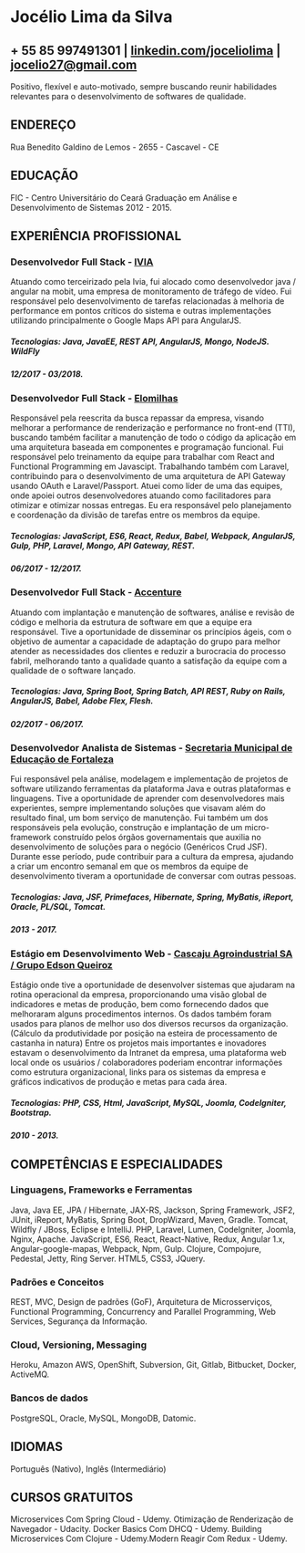 # Jocélio Lima da Silva
## + 55 85 997491301 | [linkedin.com/joceliolima](linkedin.com/joceliolima) | jocelio27@gmail.com
Positivo, flexível e auto-motivado, sempre buscando reunir habilidades relevantes para o desenvolvimento de softwares de qualidade.
## ENDEREÇO
Rua Benedito Galdino de Lemos - 2655 - Cascavel - CE
## EDUCAÇÃO
FIC - Centro Universitário do Ceará
Graduação em Análise e Desenvolvimento de Sistemas
2012 - 2015.
## EXPERIÊNCIA PROFISSIONAL
### Desenvolvedor Full Stack - [IVIA](http://www.ivia.com.br/)
Atuando como terceirizado pela Ivia, fui alocado como desenvolvedor java / angular na mobit, uma empresa de monitoramento de tráfego de vídeo. Fui responsável pelo desenvolvimento de tarefas relacionadas à melhoria de performance em pontos críticos do sistema e outras implementações utilizando principalmente o Google Maps API para AngularJS.
##### Tecnologias: Java, JavaEE, REST API, AngularJS, Mongo, NodeJS. WildFly
##### 12/2017 - 03/2018.
### Desenvolvedor Full Stack - [Elomilhas](http://elomilhas.com.br/)
Responsável pela reescrita da busca repassar da empresa, visando melhorar a performance de renderização e performance no front-end (TTI), buscando também facilitar a manutenção de todo o código da aplicação em uma arquitetura baseada em componentes e programação funcional. Fui responsável pelo treinamento da equipe para trabalhar com React and Functional Programming em Javascipt.
Trabalhando também com Laravel, contribuindo para o desenvolvimento de uma arquitetura de API Gateway usando OAuth e Laravel/Passport.
Atuei como líder de uma das equipes, onde apoiei outros desenvolvedores atuando como facilitadores para otimizar e otimizar nossas entregas. Eu era responsável pelo planejamento e coordenação da divisão de tarefas entre os membros da equipe.
##### Tecnologias: JavaScript, ES6, React, Redux, Babel, Webpack, AngularJS, Gulp, PHP, Laravel, Mongo, API Gateway, REST.
##### 06/2017 - 12/2017.
### Desenvolvedor Full Stack - [Accenture](https://www.accenture.com/)
Atuando com implantação e manutenção de softwares, análise e revisão de código e melhoria da estrutura de software em que a equipe era responsável. Tive a oportunidade de disseminar os princípios ágeis, com o objetivo de aumentar a capacidade de adaptação do grupo para melhor atender as necessidades dos clientes e reduzir a burocracia do processo fabril, melhorando tanto a qualidade quanto a satisfação da equipe com a qualidade de o software lançado.
##### Tecnologias: Java, Spring Boot, Spring Batch, API REST, Ruby on Rails, AngularJS, Babel, Adobe Flex, Flesh.
##### 02/2017 - 06/2017.
### Desenvolvedor Analista de Sistemas - [Secretaria Municipal de Educação de Fortaleza](http://educacao.fortaleza.ce.gov.br/)
Fui responsável pela análise, modelagem e implementação de projetos de software utilizando ferramentas da plataforma Java e outras plataformas e linguagens. Tive a oportunidade de aprender com desenvolvedores mais experientes, sempre implementando soluções que visavam além do resultado final, um bom serviço de manutenção. Fui também um dos responsáveis pela evolução, construção e implantação de um micro-framework construído pelos órgãos governamentais que auxilia no desenvolvimento de soluções para o negócio (Genéricos Crud JSF). Durante esse período, pude contribuir para a cultura da empresa, ajudando a criar um encontro semanal em que os membros da equipe de desenvolvimento tiveram a oportunidade de conversar com outras pessoas.
##### Tecnologias: Java, JSF, Primefaces, Hibernate, Spring, MyBatis, iReport, Oracle, PL/SQL, Tomcat.
##### 2013 - 2017.
### Estágio em Desenvolvimento Web - [Cascaju Agroindustrial SA / Grupo Edson Queiroz](http://www.edsonqueiroz.com.br/)
Estágio onde tive a oportunidade de desenvolver sistemas que ajudaram na rotina operacional da empresa, proporcionando uma visão global de indicadores e metas de produção, bem como fornecendo dados que melhoraram alguns procedimentos internos. Os dados também foram usados para planos de melhor uso dos diversos recursos da organização. (Cálculo da produtividade por posição na esteira de processamento de castanha in natura)
Entre os projetos mais importantes e inovadores estavam o desenvolvimento da Intranet da empresa, uma plataforma web local onde os usuários / colaboradores poderiam encontrar informações como estrutura organizacional, links para os sistemas da empresa e gráficos indicativos de produção e metas para cada área.
##### Tecnologias: PHP, CSS, Html, JavaScript, MySQL, Joomla, CodeIgniter, Bootstrap.
##### 2010 - 2013.
## COMPETÊNCIAS E ESPECIALIDADES
### Linguagens, Frameworks e Ferramentas
Java, Java EE, JPA / Hibernate, JAX-RS, Jackson, Spring Framework, JSF2, JUnit, iReport, MyBatis, Spring Boot, DropWizard, Maven, Gradle. Tomcat, Wildfly / JBoss, Eclipse e IntelliJ.
PHP, Laravel, Lumen, CodeIgniter, Joomla, Nginx, Apache. JavaScript, ES6, React, React-Native, Redux, Angular 1.x, Angular-google-mapas, Webpack, Npm, Gulp.
Clojure, Compojure, Pedestal, Jetty, Ring Server.
HTML5, CSS3, JQuery.
### Padrões e Conceitos
REST, MVC, Design de padrões (GoF), Arquitetura de Microsserviços, Functional Programming, Concurrency and Parallel Programming, Web Services, Segurança da Informação.
### Cloud, Versioning, Messaging
Heroku, Amazon AWS, OpenShift, Subversion, Git, Gitlab, Bitbucket, Docker, ActiveMQ.
### Bancos de dados
PostgreSQL, Oracle, MySQL, MongoDB, Datomic.
## IDIOMAS
Português (Nativo), Inglês (Intermediário)
## CURSOS GRATUITOS
Microservices Com Spring Cloud - Udemy.
Otimização de Renderização de Navegador - Udacity.
Docker Basics Com DHCQ - Udemy.
Building Microservices Com Clojure - Udemy.Modern Reagir Com Redux - Udemy.

